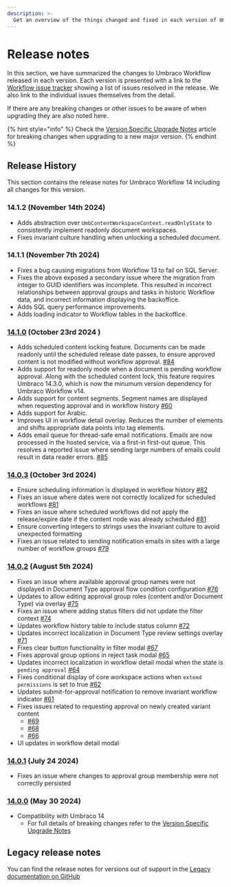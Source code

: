 ```yaml
---
description: >-
  Get an overview of the things changed and fixed in each version of Umbraco Workflow.
---
```


# Release notes

In this section, we have summarized the changes to Umbraco Workflow released in each version. Each version is presented with a link to the [Workflow issue tracker](https://github.com/umbraco/Umbraco.Workflow.Issues/issues) showing a list of issues resolved in the release. We also link to the individual issues themselves from the detail.

If there are any breaking changes or other issues to be aware of when upgrading they are also noted here.

{% hint style="info" %}
Check the [Version Specific Upgrade Notes](upgrading/version-specific.md) article for breaking changes when upgrading to a new major version.
{% endhint %}

## Release History

This section contains the release notes for Umbraco Workflow 14 including all changes for this version.
### 14.1.2 (November 14th 2024)
* Adds abstraction over `UmbContentWorkspaceContext.readOnlyState` to consistently implement readonly document workspaces.
* Fixes invariant culture handling when unlocking a scheduled document.

### 14.1.1 (November 7th 2024)
* Fixes a bug causing migrations from Workflow 13 to fail on SQL Server.
* Fixes the above exposed a secondary issue where the migration from integer to GUID identifiers was incomplete. This resulted in incorrect relationships between approval groups and tasks in historic Workflow data, and incorrect information displaying the backoffice. 
* Adds SQL query performance improvements.
* Adds loading indicator to Workflow tables in the backoffice.

### [14.1.0](https://github.com/umbraco/Umbraco.Workflow.Issues/issues?q=is%3Aissue+is%3Aclosed+label%3Arelease%2F14.1.0) (October 23rd 2024 )
* Adds scheduled content locking feature. Documents can be made readonly until the scheduled release date passes, to ensure approved content is not modified without workflow approval. [#84](https://github.com/umbraco/Umbraco.Workflow.Issues/issues/84)
* Adds support for readonly mode when a document is pending workflow approval. Along with the scheduled content lock, this feature requires Umbraco 14.3.0, which is now the minumum version dependency for Umbraco Workflow v14.
* Adds support for content segments. Segment names are displayed when requesting approval and in workflow history [#60](https://github.com/umbraco/Umbraco.Workflow.Issues/issues/60)
* Adds support for Arabic.
* Improves UI in workflow detail overlay. Reduces the number of elements and shifts appropriate data points into tag elements.
* Adds email queue for thread-safe email notifications. Emails are now processed in the hosted service, via a first-in first-out queue. This resolves a reported issue where sending large numbers of emails could result in data reader errors. [#85](https://github.com/umbraco/Umbraco.Workflow.Issues/issues/85)

### [14.0.3](https://github.com/umbraco/Umbraco.Workflow.Issues/issues?q=is%3Aissue+is%3Aclosed+label%3Arelease%2F14.0.3) (October 3rd 2024)
* Ensure scheduling information is displayed in workflow history [#82](https://github.com/umbraco/Umbraco.Workflow.Issues/issues/82)
* Fixes an issue where dates were not correctly localized for scheduled workflows [#81](https://github.com/umbraco/Umbraco.Workflow.Issues/issues/81)
* Fixes an issue where scheduled workflows did not apply the release/expire date if the content node was already scheduled [#81](https://github.com/umbraco/Umbraco.Workflow.Issues/issues/80)
* Ensure converting integers to strings uses the invariant culture to avoid unexpected formatting
* Fixes an issue related to sending notification emails in sites with a large number of workflow groups [#79](https://github.com/umbraco/Umbraco.Workflow.Issues/issues/79)

### [14.0.2](https://github.com/umbraco/Umbraco.Workflow.Issues/issues?q=is%3Aissue+is%3Aclosed+label%3Arelease%2F14.0.2) (August 5th 2024)

* Fixes an issue where available approval group names were not displayed in Document Type approval flow condition configuration [#76](https://github.com/umbraco/Umbraco.Workflow.Issues/issues/76)
* Updates to allow editing approval group roles (content and/or Document Type) via overlay [#75](https://github.com/umbraco/Umbraco.Workflow.Issues/issues/75)
* Fixes an issue where adding status filters did not update the filter context [#74](https://github.com/umbraco/Umbraco.Workflow.Issues/issues/74)
* Updates workflow history table to include status column [#72](https://github.com/umbraco/Umbraco.Workflow.Issues/issues/72)
* Updates incorrect localization in Document Type review settings overlay [#71](https://github.com/umbraco/Umbraco.Workflow.Issues/issues/71)
* Fixes clear button functionality in filter modal [#67](https://github.com/umbraco/Umbraco.Workflow.Issues/issues/67)
* Fixes approval group options in reject task modal [#65](https://github.com/umbraco/Umbraco.Workflow.Issues/issues/65)
* Updates incorrect localization in workflow detail modal when the state is `pending approval` [#64](https://github.com/umbraco/Umbraco.Workflow.Issues/issues/64)
* Fixes conditional display of core workspace actions when `extend permissions` is set to true [#62](https://github.com/umbraco/Umbraco.Workflow.Issues/issues/62)
* Updates submit-for-approval notification to remove invariant workflow indicator [#61](https://github.com/umbraco/Umbraco.Workflow.Issues/issues/61)
* Fixes issues related to requesting approval on newly created variant content
  * [#69](https://github.com/umbraco/Umbraco.Workflow.Issues/issues/69)
  * [#68](https://github.com/umbraco/Umbraco.Workflow.Issues/issues/68)
  * [#66](https://github.com/umbraco/Umbraco.Workflow.Issues/issues/66)
* UI updates in workflow detail modal

### [14.0.1](https://github.com/umbraco/Umbraco.Workflow.Issues/issues?q=is%3Aissue+is%3Aclosed+label%3Arelease%2F14.0.1) (July 24 2024)

* Fixes an issue where changes to approval group membership were not correctly persisted

### [14.0.0](https://github.com/umbraco/Umbraco.Workflow.Issues/issues?q=is%3Aissue+is%3Aclosed+label%3Arelease%2F14.0.0) (May 30 2024)

* Compatibility with Umbraco 14
  * For full details of breaking changes refer to the [Version Specific Upgrade Notes](upgrading/version-specific.md)

## Legacy release notes

You can find the release notes for versions out of support in the [Legacy documentation on GitHub](https://github.com/umbraco/UmbracoDocs/blob/umbraco-eol-versions/11/umbraco-workflow/release-notes.md)
